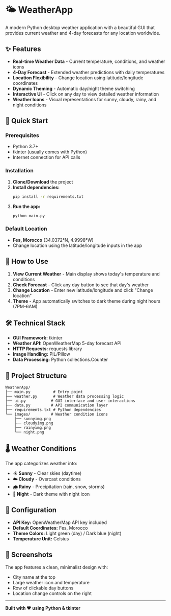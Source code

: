 # 🌤️ WeatherApp

A modern Python desktop weather application with a beautiful GUI that provides current weather and 4-day forecasts for any location worldwide.

## ✨ Features

- **Real-time Weather Data** - Current temperature, conditions, and weather icons
- **4-Day Forecast** - Extended weather predictions with daily temperatures
- **Location Flexibility** - Change location using latitude/longitude coordinates
- **Dynamic Theming** - Automatic day/night theme switching
- **Interactive UI** - Click on any day to view detailed weather information
- **Weather Icons** - Visual representations for sunny, cloudy, rainy, and night conditions

## 🚀 Quick Start

### Prerequisites

- Python 3.7+
- tkinter (usually comes with Python)
- Internet connection for API calls

### Installation

1. **Clone/Download** the project
2. **Install dependencies:**
   ```bash
   pip install -r requirements.txt
   ```
3. **Run the app:**
   ```bash
   python main.py
   ```

### Default Location

- **Fes, Morocco** (34.0372°N, 4.9998°W)
- Change location using the latitude/longitude inputs in the app

## 🎯 How to Use

1. **View Current Weather** - Main display shows today's temperature and conditions
2. **Check Forecast** - Click any day button to see that day's weather
3. **Change Location** - Enter new latitude/longitude and click "Change location"
4. **Theme** - App automatically switches to dark theme during night hours (7PM-6AM)

## 🛠️ Technical Stack

- **GUI Framework:** tkinter
- **Weather API:** OpenWeatherMap 5-day forecast API
- **HTTP Requests:** requests library
- **Image Handling:** PIL/Pillow
- **Data Processing:** Python collections.Counter

## 📁 Project Structure

```
WeatherApp/
├── main.py          # Entry point
├── weather.py       # Weather data processing logic
├── ui.py           # GUI interface and user interactions
├── data.py         # API communication layer
├── requirements.txt # Python dependencies
└── images/         # Weather condition icons
    ├── sunnyimg.png
    ├── cloudyimg.png
    ├── rainyimg.png
    └── night.png
```

## 🌡️ Weather Conditions

The app categorizes weather into:

- **☀️ Sunny** - Clear skies (daytime)
- **☁️ Cloudy** - Overcast conditions
- **🌧️ Rainy** - Precipitation (rain, snow, storms)
- **🌙 Night** - Dark theme with night icon

## 🔧 Configuration

- **API Key:** OpenWeatherMap API key included
- **Default Coordinates:** Fes, Morocco
- **Theme Colors:** Light green (day) / Dark blue (night)
- **Temperature Unit:** Celsius

## 📱 Screenshots

The app features a clean, minimalist design with:

- City name at the top
- Large weather icon and temperature
- Row of clickable day buttons
- Location change controls on the right

---

**Built with ❤️ using Python & tkinter**
